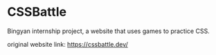 # CSSBattle
Bingyan internship project, a website that uses games to practice CSS.

original website link: https://cssbattle.dev/
